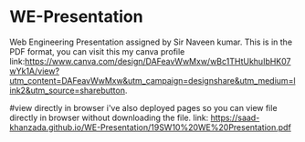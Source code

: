 # WE-Presentation
Web Engineering Presentation assigned by Sir Naveen kumar.
This is in the PDF format, you can visit this my canva profile      
link:https://www.canva.com/design/DAFeavWwMxw/wBc1THtUkhuIbHK07wYk1A/view?utm_content=DAFeavWwMxw&utm_campaign=designshare&utm_medium=link2&utm_source=sharebutton.

#view directly in browser
i've also deployed pages so you can view file directly in browser without downloading the file.
link: https://saad-khanzada.github.io/WE-Presentation/19SW10%20WE%20Presentation.pdf
